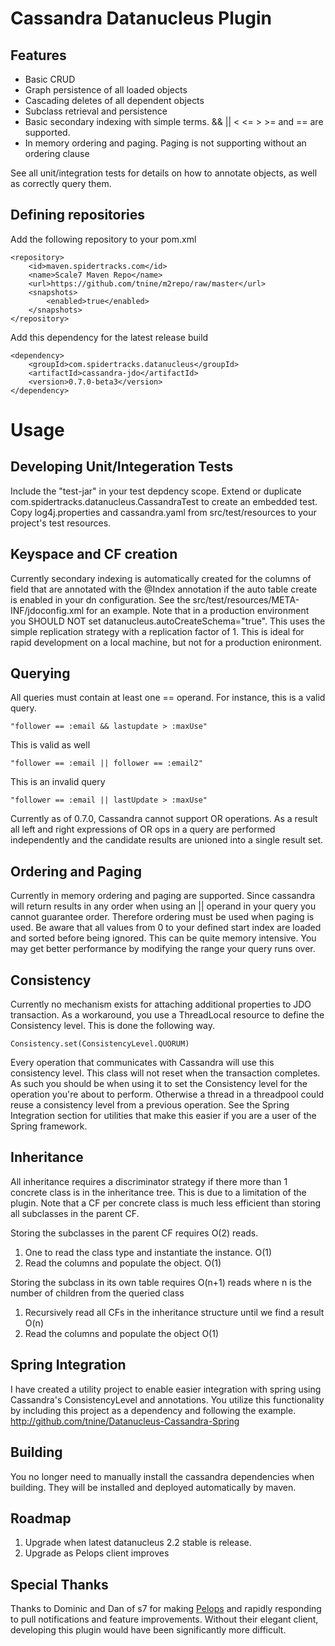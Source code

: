 Cassandra Datanucleus Plugin
============================

Features
--------

* Basic CRUD
* Graph persistence of all loaded objects
* Cascading deletes of all dependent objects
* Subclass retrieval and persistence
* Basic secondary indexing with simple terms.  && || < <= > >= and == are supported.
* In memory ordering and paging.  Paging is not supporting without an ordering clause


See all unit/integration tests for details on how to annotate objects, as well as correctly query them.

Defining repositories
---------------------

Add the following repository to your pom.xml

    <repository>
        <id>maven.spidertracks.com</id>
        <name>Scale7 Maven Repo</name>
        <url>https://github.com/tnine/m2repo/raw/master</url>
        <snapshots>
            <enabled>true</enabled>
        </snapshots>
    </repository>
    
    
Add this dependency for the latest release build

	<dependency>
		<groupId>com.spidertracks.datanucleus</groupId>
		<artifactId>cassandra-jdo</artifactId>
		<version>0.7.0-beta3</version>
	</dependency>





Usage
=====

Developing Unit/Integeration Tests
----------------------------------

Include the "test-jar" in your test depdency scope.  Extend or duplicate com.spidertracks.datanucleus.CassandraTest to create an embedded test.
Copy log4j.properties and cassandra.yaml from src/test/resources to your project's test resources.


Keyspace and CF creation
------------------------

Currently secondary indexing is automatically created for the columns of field that are annotated with the @Index annotation
if the auto table create is enabled in your dn configuration.  See the src/test/resources/META-INF/jdoconfig.xml for an example.
Note that in a production environment you SHOULD NOT set datanucleus.autoCreateSchema="true".  This uses the simple replication
strategy with a replication factor of 1.  This is ideal for rapid development on a local machine, but not for a production enironment.



Querying
--------

All queries must contain at least one == operand.  For instance, this is a valid query.

	"follower == :email && lastupdate > :maxUse"

This is valid as well

	"follower == :email || follower == :email2"
	
This is an invalid query

    "follower == :email || lastUpdate > :maxUse"

Currently as of 0.7.0, Cassandra cannot support OR operations.  As a result all left and right expressions of OR ops in a query are performed independently
and the candidate results are unioned into a single result set.

Ordering and Paging
-------------------

Currently in memory ordering and paging are supported.  Since cassandra will return results in any order when using an || operand in your query
you cannot guarantee order.  Therefore ordering must be used when paging is used.  Be aware that all values from 0 to your defined start index
are loaded and sorted before being ignored.  This can be quite memory intensive.  You may get better performance by modifying the range your
query runs over.

Consistency
-----------

Currently no mechanism exists for attaching additional properties to JDO transaction.  As a workaround, you use a ThreadLocal resource to define the Consistency level. 
This is done the following way.

	Consistency.set(ConsistencyLevel.QUORUM)
	
Every operation that communicates with Cassandra will use this consistency level.  This class will not reset when the transaction completes.  As such you should be when
using it to set the Consistency level for the operation you're about to perform.  Otherwise a thread in a threadpool could reuse a consistency level from a previous operation.
See the Spring Integration section for utilities that make this easier if you are a user of the Spring framework.
	


Inheritance
-----------

All inheritance requires a discriminator strategy if there more than 1 concrete class is in the inheritance tree.
This is due to a limitation of the plugin.  Note that a CF per concrete class is much less efficient than
storing all subclasses in the parent CF.  

Storing the subclasses in the parent CF requires O(2) reads.  

1. One to read the class type and instantiate the instance. O(1)
2. Read the columns and populate the object. O(1)

Storing the subclass in its own table requires O(n+1) reads where n is the number of children from the queried class

1. Recursively read all CFs in the inheritance structure until we find a result O(n)
2. Read the columns and populate the object O(1) 


Spring Integration
------------------

I have created a utility project to enable easier integration with spring using Cassandra's ConsistencyLevel and annotations.  You utilize this functionality by including
this project as a dependency and following the example.  <http://github.com/tnine/Datanucleus-Cassandra-Spring>

Building
--------

You no longer need to manually install the cassandra dependencies when building.  They will be installed and deployed automatically by maven.


Roadmap
-------

1. Upgrade when latest datanucleus 2.2 stable is release.
2. Upgrade as Pelops client improves

Special Thanks
--------------

Thanks to Dominic and Dan of s7 for making [Pelops]("http://http://github.com/s7/scale7-pelops") and rapidly responding to pull notifications and feature improvements.  Without their
elegant client, developing this plugin would have been significantly more difficult.




